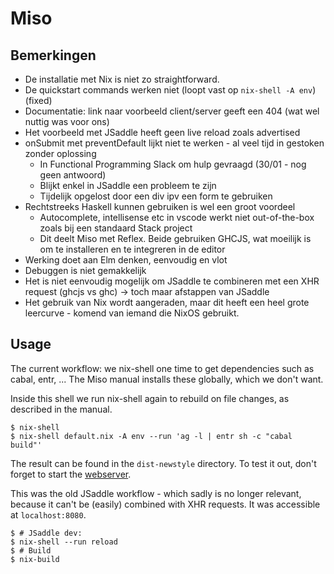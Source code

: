 # Miso

## Bemerkingen

- De installatie met Nix is niet zo straightforward.
- De quickstart commands werken niet (loopt vast op `nix-shell -A env`) (fixed)
- Documentatie: link naar voorbeeld client/server geeft een 404 (wat wel nuttig was voor ons)
- Het voorbeeld met JSaddle heeft geen live reload zoals advertised
- onSubmit met preventDefault lijkt niet te werken - al veel tijd in gestoken zonder oplossing
  - In Functional Programming Slack om hulp gevraagd (30/01 - nog geen antwoord)
  - Blijkt enkel in JSaddle een probleem te zijn
  - Tijdelijk opgelost door een div ipv een form te gebruiken
- Rechtstreeks Haskell kunnen gebruiken is wel een groot voordeel
  - Autocomplete, intellisense etc in vscode werkt niet out-of-the-box zoals bij een standaard Stack project
  - Dit deelt Miso met Reflex. Beide gebruiken GHCJS, wat moeilijk is om te installeren en te integreren in de editor
- Werking doet aan Elm denken, eenvoudig en vlot
- Debuggen is niet gemakkelijk
- Het is niet eenvoudig mogelijk om JSaddle te combineren met een XHR request (ghcjs vs ghc) -> toch maar afstappen van JSaddle
- Het gebruik van Nix wordt aangeraden, maar dit heeft een heel grote leercurve - komend van iemand die NixOS gebruikt.

## Usage

The current workflow: we nix-shell one time to get dependencies such as cabal,
entr, ... The Miso manual installs these globally, which we don't want.

Inside this shell we run nix-shell again to rebuild on file changes, as
described in the manual.

```
$ nix-shell
$ nix-shell default.nix -A env --run 'ag -l | entr sh -c "cabal build"'
```

The result can be found in the `dist-newstyle` directory. To test it out, don't
forget to start the [webserver](../server/README.md).

This was the old JSaddle workflow - which sadly is no longer relevant, because
it can't be (easily) combined with XHR requests. It was accessible at
`localhost:8080`.

```
$ # JSaddle dev:
$ nix-shell --run reload
$ # Build
$ nix-build
```
